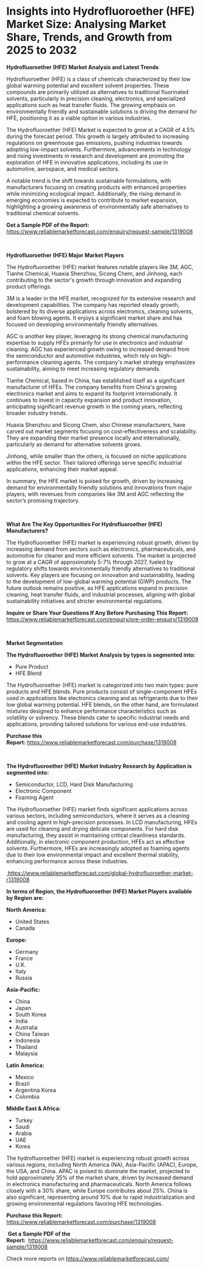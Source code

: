 <p><h1>Insights into Hydrofluoroether (HFE) Market Size: Analysing Market Share, Trends, and Growth from 2025 to 2032</h1></p><p><strong>Hydrofluoroether (HFE) Market Analysis and Latest Trends</strong></p>
<p><p>Hydrofluoroether (HFE) is a class of chemicals characterized by their low global warming potential and excellent solvent properties. These compounds are primarily utilized as alternatives to traditional fluorinated solvents, particularly in precision cleaning, electronics, and specialized applications such as heat transfer fluids. The growing emphasis on environmentally friendly and sustainable solutions is driving the demand for HFE, positioning it as a viable option in various industries.</p><p>The Hydrofluoroether (HFE) Market is expected to grow at a CAGR of 4.5% during the forecast period. This growth is largely attributed to increasing regulations on greenhouse gas emissions, pushing industries towards adopting low-impact solvents. Furthermore, advancements in technology and rising investments in research and development are promoting the exploration of HFE in innovative applications, including its use in automotive, aerospace, and medical sectors. </p><p>A notable trend is the shift towards sustainable formulations, with manufacturers focusing on creating products with enhanced properties while minimizing ecological impact. Additionally, the rising demand in emerging economies is expected to contribute to market expansion, highlighting a growing awareness of environmentally safe alternatives to traditional chemical solvents.</p></p>
<p><strong>Get a Sample PDF of the Report:&nbsp;</strong> <a href="https://www.reliablemarketforecast.com/enquiry/request-sample/1319008?utm_campaign=3129&utm_medium=2&utm_source=Github&utm_content=ia&utm_term=04042025&utm_id=hydrofluoroether-hfe">https://www.reliablemarketforecast.com/enquiry/request-sample/1319008</a></p>
<p>&nbsp;</p>
<p><strong>Hydrofluoroether (HFE) Major Market Players</strong></p>
<p><p>The Hydrofluoroether (HFE) market features notable players like 3M, AGC, Tianhe Chemical, Huaxia Shenzhou, Sicong Chem, and Jinhong, each contributing to the sector's growth through innovation and expanding product offerings.</p><p>3M is a leader in the HFE market, recognized for its extensive research and development capabilities. The company has reported steady growth, bolstered by its diverse applications across electronics, cleaning solvents, and foam blowing agents. It enjoys a significant market share and has focused on developing environmentally friendly alternatives.</p><p>AGC is another key player, leveraging its strong chemical manufacturing expertise to supply HFEs primarily for use in electronics and industrial cleaning. AGC has experienced growth owing to increased demand from the semiconductor and automotive industries, which rely on high-performance cleaning agents. The company's market strategy emphasizes sustainability, aiming to meet increasing regulatory demands.</p><p>Tianhe Chemical, based in China, has established itself as a significant manufacturer of HFEs. The company benefits from China's growing electronics market and aims to expand its footprint internationally. It continues to invest in capacity expansion and product innovation, anticipating significant revenue growth in the coming years, reflecting broader industry trends.</p><p>Huaxia Shenzhou and Sicong Chem, also Chinese manufacturers, have carved out market segments focusing on cost-effectiveness and scalability. They are expanding their market presence locally and internationally, particularly as demand for alternative solvents grows.</p><p>Jinhong, while smaller than the others, is focused on niche applications within the HFE sector. Their tailored offerings serve specific industrial applications, enhancing their market appeal.</p><p>In summary, the HFE market is poised for growth, driven by increasing demand for environmentally friendly solutions and innovations from major players, with revenues from companies like 3M and AGC reflecting the sector’s promising trajectory.</p></p>
<p>&nbsp;</p>
<p><strong>What Are The Key Opportunities For Hydrofluoroether (HFE) Manufacturers?</strong></p>
<p><p>The Hydrofluoroether (HFE) market is experiencing robust growth, driven by increasing demand from sectors such as electronics, pharmaceuticals, and automotive for cleaner and more efficient solvents. The market is projected to grow at a CAGR of approximately 5-7% through 2027, fueled by regulatory shifts towards environmentally friendly alternatives to traditional solvents. Key players are focusing on innovation and sustainability, leading to the development of low-global warming potential (GWP) products. The future outlook remains positive, as HFE applications expand in precision cleaning, heat transfer fluids, and industrial processes, aligning with global sustainability initiatives and stricter environmental regulations.</p></p>
<p><strong>Inquire or Share Your Questions If Any Before Purchasing This Report:</strong> <a href="https://www.reliablemarketforecast.com/enquiry/pre-order-enquiry/1319008?utm_campaign=3129&utm_medium=2&utm_source=Github&utm_content=ia&utm_term=04042025&utm_id=hydrofluoroether-hfe">https://www.reliablemarketforecast.com/enquiry/pre-order-enquiry/1319008</a></p>
<p>&nbsp;</p>
<p><strong>Market Segmentation</strong></p>
<p><strong>The Hydrofluoroether (HFE) Market Analysis by types is segmented into:</strong></p>
<p><ul><li>Pure Product</li><li>HFE Blend</li></ul></p>
<p><p>The Hydrofluoroether (HFE) market is categorized into two main types: pure products and HFE blends. Pure products consist of single-component HFEs used in applications like electronics cleaning and as refrigerants due to their low global warming potential. HFE blends, on the other hand, are formulated mixtures designed to enhance performance characteristics such as volatility or solvency. These blends cater to specific industrial needs and applications, providing tailored solutions for various end-use industries.</p></p>
<p><strong>Purchase this Report:&nbsp;</strong><a href="https://www.reliablemarketforecast.com/purchase/1319008?utm_campaign=3129&utm_medium=2&utm_source=Github&utm_content=ia&utm_term=04042025&utm_id=hydrofluoroether-hfe">https://www.reliablemarketforecast.com/purchase/1319008</a></p>
<p>&nbsp;</p>
<p><strong>The Hydrofluoroether (HFE) Market Industry Research by Application is segmented into:</strong></p>
<p><ul><li>Semiconductor, LCD, Hard Disk Manufacturing</li><li>Electronic Component</li><li>Foaming Agent</li></ul></p>
<p><p>The Hydrofluoroether (HFE) market finds significant applications across various sectors, including semiconductors, where it serves as a cleaning and cooling agent in high-precision processes. In LCD manufacturing, HFEs are used for cleaning and drying delicate components. For hard disk manufacturing, they assist in maintaining critical cleanliness standards. Additionally, in electronic component production, HFEs act as effective solvents. Furthermore, HFEs are increasingly adopted as foaming agents due to their low environmental impact and excellent thermal stability, enhancing performance across these industries.</p></p>
<p><a href="https://www.reliablemarketforecast.com/global-hydrofluoroether-market-r1319008?utm_campaign=3129&utm_medium=2&utm_source=Github&utm_content=ia&utm_term=04042025&utm_id=hydrofluoroether-hfe">&nbsp;https://www.reliablemarketforecast.com/global-hydrofluoroether-market-r1319008</a></p>
<p><strong>In terms of Region, the Hydrofluoroether (HFE) Market Players available by Region are:</strong></p>
<p>
    <p> <strong> North America: </strong>
        <ul>
            <li>United States</li>
            <li>Canada</li>
        </ul>
        </p> 
    <p> <strong> Europe: </strong>
        <ul>
            <li>Germany</li>
            <li>France</li>
            <li>U.K.</li>
            <li>Italy</li>
            <li>Russia</li>
        </ul>
        </p> 
    <p> <strong> Asia-Pacific: </strong>
        <ul>
            <li>China</li>
            <li>Japan</li>
            <li>South Korea</li>
            <li>India</li>
            <li>Australia</li>
            <li>China Taiwan</li>
            <li>Indonesia</li>
            <li>Thailand</li>
            <li>Malaysia</li>
        </ul>
        </p> 
    <p> <strong> Latin America: </strong>
        <ul>
            <li>Mexico</li>
            <li>Brazil</li>
            <li>Argentina Korea</li>
            <li>Colombia</li>
        </ul>
        </p> 
    <p> <strong> Middle East & Africa: </strong>
        <ul>
            <li>Turkey</li>
            <li>Saudi</li>
            <li>Arabia</li>
            <li>UAE</li>
            <li>Korea</li>
        </ul>
    </p>
    </p>
<p><p>The hydrofluoroether (HFE) market is experiencing robust growth across various regions, including North America (NA), Asia-Pacific (APAC), Europe, the USA, and China. APAC is poised to dominate the market, projected to hold approximately 35% of the market share, driven by increased demand in electronics manufacturing and pharmaceuticals. North America follows closely with a 30% share, while Europe contributes about 25%. China is also significant, representing around 10% due to rapid industrialization and growing environmental regulations favoring HFE technologies.</p></p>
<p><strong>Purchase this Report: </strong><a href="https://www.reliablemarketforecast.com/purchase/1319008?utm_campaign=3129&utm_medium=2&utm_source=Github&utm_content=ia&utm_term=04042025&utm_id=hydrofluoroether-hfe">https://www.reliablemarketforecast.com/purchase/1319008</a></p>
<p>&nbsp;<strong>Get a Sample PDF of the Report:&nbsp;&nbsp;</strong><a href="https://www.reliablemarketforecast.com/enquiry/request-sample/1319008?utm_campaign=3129&utm_medium=2&utm_source=Github&utm_content=ia&utm_term=04042025&utm_id=hydrofluoroether-hfe">https://www.reliablemarketforecast.com/enquiry/request-sample/1319008</a></p>
<p><strong></strong></p>
<p>Check more reports on <a href="https://www.reliablemarketforecast.com/?utm_campaign=3129&utm_medium=2&utm_source=Github&utm_content=ia&utm_term=04042025&utm_id=hydrofluoroether-hfe">https://www.reliablemarketforecast.com/</a></p>